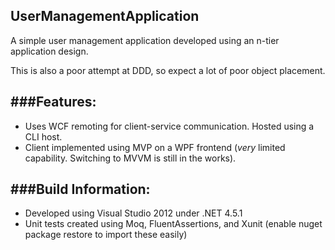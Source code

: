UserManagementApplication
---

A simple user management application developed using an n-tier application design.

This is also a poor attempt at DDD, so expect a lot of poor object placement.


###Features: 
---
* Uses WCF remoting for client-service communication. Hosted using a CLI host.
* Client implemented using MVP on a WPF frontend (_very_ limited capability. Switching to MVVM is still in the works).

###Build Information:
---
* Developed using Visual Studio 2012 under .NET 4.5.1
* Unit tests created using Moq, FluentAssertions, and Xunit (enable nuget package restore to import these easily)
